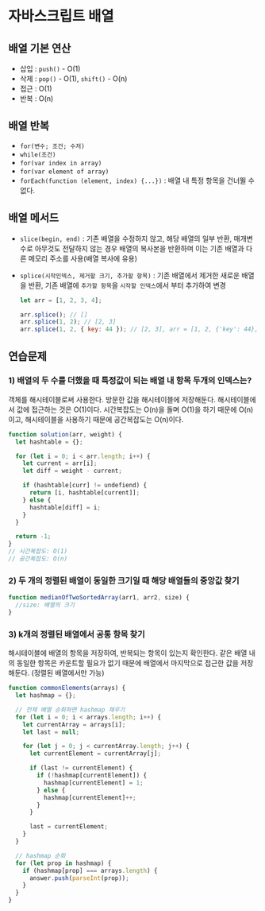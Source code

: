 # 자바스크립트 배열

## 배열 기본 연산

- 삽입 : `push()` - O(1)
- 삭제 : `pop()` - O(1), `shift()` - O(n)
- 접근 : O(1)
- 반복 : O(n)

## 배열 반복

- `for(변수; 조건; 수저)`
- `while(조건)`
- `for(var index in array)`
- `for(var element of array)`
- `forEach(function (element, index) {...})` : 배열 내 특정 항목을 건너뛸 수 없다.

## 배열 메서드

- `slice(begin, end)` : 기존 배열을 수정하지 않고, 해당 배열의 일부 반환, 매개변수로 아무것도 전달하지 않는 경우 배열의 복사본을 반환하며 이는 기존 배열과 다른 메모리 주소를 사용(배열 복사에 유용)
- `splice(시작인덱스, 제거할 크기, 추가할 항목)` : 기존 배열에서 제거한 새로운 배열을 반환, 기존 배열에 `추가할 항목`을 `시작할 인덱스`에서 부터 추가하여 변경

  ```js
  let arr = [1, 2, 3, 4];

  arr.splice(); // []
  arr.splice(1, 2); // [2, 3]
  arr.splice(1, 2, { key: 44 }); // [2, 3], arr = [1, 2, {'key': 44}, 3, 4]
  ```

## 연습문제

### 1) 배열의 두 수를 더했을 때 특정값이 되는 배열 내 항목 두개의 인덱스는?

객체를 해시테이블로써 사용한다. 방문한 값을 해시테이블에 저장해둔다. 해시테이블에서 값에 접근하는 것은 O(1)이다. 시간복잡도는 O(n)을 돌며 O(1)을 하기 때문에 O(n)이고, 해시테이블을 사용하기 때문에 공간복잡도는 O(n)이다.

```js
function solution(arr, weight) {
  let hashtable = {};

  for (let i = 0; i < arr.length; i++) {
    let current = arr[i];
    let diff = weight - current;

    if (hashtable[curr] != undefiend) {
      return [i, hashtable[current]];
    } else {
      hashtable[diff] = i;
    }
  }

  return -1;
}
// 시간복잡도: O(1)
// 공간복잡도: O(n)
```

### 2) 두 개의 정렬된 배열이 동일한 크기일 때 해당 배열들의 중앙값 찾기

```js
function medianOfTwoSortedArray(arr1, arr2, size) {
  //size: 배열의 크기
}
```

### 3) k개의 정렬된 배열에서 공통 항목 찾기

해시테이블에 배열의 항목을 저장하여, 반복되는 항목이 있는지 확인한다. 같은 배열 내의 동일한 항목은 카운트할 필요가 없기 때문에 배열에서 마지막으로 접근한 값을 저장해둔다. (정렬된 배열에서만 가능)

```js
function commonElements(arrays) {
  let hashmap = {};

  // 전체 배열 순회하면 hashmap 채우기
  for (let i = 0; i < arrays.length; i++) {
    let currentArray = arrays[i];
    let last = null;

    for (let j = 0; j < currentArray.length; j++) {
      let currentElement = currentArray[j];

      if (last != currentElement) {
        if (!hashmap[currentElement]) {
          hashmap[currentElement] = 1;
        } else {
          hashmap[currentElement]++;
        }
      }

      last = currentElement;
    }
  }

  // hashmap 순회
  for (let prop in hashmap) {
    if (hashmap[prop] === arrays.length) {
      answer.push(parseInt(prop));
    }
  }
}
```

